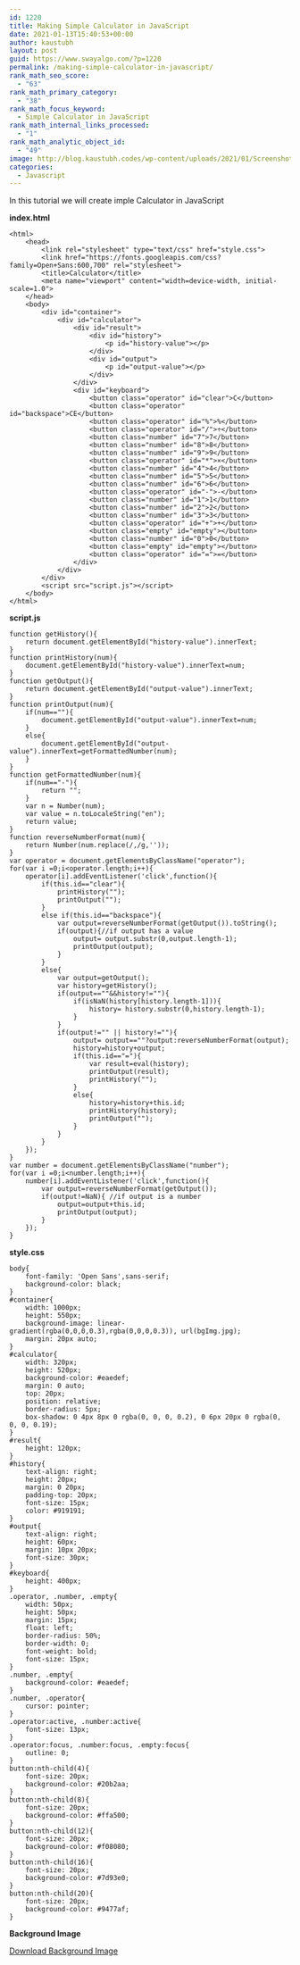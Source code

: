 ```yaml
---
id: 1220
title: Making Simple Calculator in JavaScript
date: 2021-01-13T15:40:53+00:00
author: kaustubh
layout: post
guid: https://www.swayalgo.com/?p=1220
permalink: /making-simple-calculator-in-javascript/
rank_math_seo_score:
  - "63"
rank_math_primary_category:
  - "38"
rank_math_focus_keyword:
  - Simple Calculator in JavaScript
rank_math_internal_links_processed:
  - "1"
rank_math_analytic_object_id:
  - "49"
image: http://blog.kaustubh.codes/wp-content/uploads/2021/01/Screenshot-from-2021-01-13-21-04-36.png
categories:
  - Javascript
---
```

In this tutorial we will create imple Calculator in JavaScript 

**index.html**

<pre class="wp-block-code"><code>&lt;html&gt;
	&lt;head&gt;
		&lt;link rel="stylesheet" type="text/css" href="style.css"&gt;
		&lt;link href="https://fonts.googleapis.com/css?family=Open+Sans:600,700" rel="stylesheet"&gt;
        &lt;title&gt;Calculator&lt;/title&gt;
        &lt;meta name="viewport" content="width=device-width, initial-scale=1.0"&gt;
	&lt;/head&gt;
	&lt;body&gt;
		&lt;div id="container"&gt;
			&lt;div id="calculator"&gt;
				&lt;div id="result"&gt;
					&lt;div id="history"&gt;
						&lt;p id="history-value"&gt;&lt;/p&gt;
					&lt;/div&gt;
					&lt;div id="output"&gt;
						&lt;p id="output-value"&gt;&lt;/p&gt;
					&lt;/div&gt;
				&lt;/div&gt;
				&lt;div id="keyboard"&gt;
					&lt;button class="operator" id="clear"&gt;C&lt;/button&gt;
					&lt;button class="operator" id="backspace"&gt;CE&lt;/button&gt;
					&lt;button class="operator" id="%"&gt;%&lt;/button&gt;
					&lt;button class="operator" id="/"&gt;&#247;&lt;/button&gt;
					&lt;button class="number" id="7"&gt;7&lt;/button&gt;
					&lt;button class="number" id="8"&gt;8&lt;/button&gt;
					&lt;button class="number" id="9"&gt;9&lt;/button&gt;
					&lt;button class="operator" id="*"&gt;&times;&lt;/button&gt;
					&lt;button class="number" id="4"&gt;4&lt;/button&gt;
					&lt;button class="number" id="5"&gt;5&lt;/button&gt;
					&lt;button class="number" id="6"&gt;6&lt;/button&gt;
					&lt;button class="operator" id="-"&gt;-&lt;/button&gt;
					&lt;button class="number" id="1"&gt;1&lt;/button&gt;
					&lt;button class="number" id="2"&gt;2&lt;/button&gt;
					&lt;button class="number" id="3"&gt;3&lt;/button&gt;
					&lt;button class="operator" id="+"&gt;+&lt;/button&gt;
					&lt;button class="empty" id="empty"&gt;&lt;/button&gt;
					&lt;button class="number" id="0"&gt;0&lt;/button&gt;
					&lt;button class="empty" id="empty"&gt;&lt;/button&gt;
					&lt;button class="operator" id="="&gt;=&lt;/button&gt;
				&lt;/div&gt;
			&lt;/div&gt;
		&lt;/div&gt;
		&lt;script src="script.js"&gt;&lt;/script&gt;
	&lt;/body&gt;
&lt;/html&gt;</code></pre>

**script.js**

<pre class="wp-block-code"><code>function getHistory(){
	return document.getElementById("history-value").innerText;
}
function printHistory(num){
	document.getElementById("history-value").innerText=num;
}
function getOutput(){
	return document.getElementById("output-value").innerText;
}
function printOutput(num){
	if(num==""){
		document.getElementById("output-value").innerText=num;
	}
	else{
		document.getElementById("output-value").innerText=getFormattedNumber(num);
	}
}
function getFormattedNumber(num){
	if(num=="-"){
		return "";
	}
	var n = Number(num);
	var value = n.toLocaleString("en");
	return value;
}
function reverseNumberFormat(num){
	return Number(num.replace(/,/g,''));
}
var operator = document.getElementsByClassName("operator");
for(var i =0;i&lt;operator.length;i++){
	operator&#91;i].addEventListener('click',function(){
		if(this.id=="clear"){
			printHistory("");
			printOutput("");
		}
		else if(this.id=="backspace"){
			var output=reverseNumberFormat(getOutput()).toString();
			if(output){//if output has a value
				output= output.substr(0,output.length-1);
				printOutput(output);
			}
		}
		else{
			var output=getOutput();
			var history=getHistory();
			if(output==""&&history!=""){
				if(isNaN(history&#91;history.length-1])){
					history= history.substr(0,history.length-1);
				}
			}
			if(output!="" || history!=""){
				output= output==""?output:reverseNumberFormat(output);
				history=history+output;
				if(this.id=="="){
					var result=eval(history);
					printOutput(result);
					printHistory("");
				}
				else{
					history=history+this.id;
					printHistory(history);
					printOutput("");
				}
			}
		}
	});
}
var number = document.getElementsByClassName("number");
for(var i =0;i&lt;number.length;i++){
	number&#91;i].addEventListener('click',function(){
		var output=reverseNumberFormat(getOutput());
		if(output!=NaN){ //if output is a number
			output=output+this.id;
			printOutput(output);
		}
	});
}</code></pre>

**style.css**

<pre class="wp-block-code"><code>body{
	font-family: 'Open Sans',sans-serif;
	background-color: black;
}
#container{
	width: 1000px;
	height: 550px;
	background-image: linear-gradient(rgba(0,0,0,0.3),rgba(0,0,0,0.3)), url(bgImg.jpg);
	margin: 20px auto;
}
#calculator{
	width: 320px;
	height: 520px;
	background-color: #eaedef;
	margin: 0 auto;
	top: 20px;
	position: relative;
	border-radius: 5px;
	box-shadow: 0 4px 8px 0 rgba(0, 0, 0, 0.2), 0 6px 20px 0 rgba(0, 0, 0, 0.19);
}
#result{
	height: 120px;
}
#history{
	text-align: right;
	height: 20px;
	margin: 0 20px;
	padding-top: 20px;
	font-size: 15px;
	color: #919191;
}
#output{
	text-align: right;
	height: 60px;
	margin: 10px 20px;
	font-size: 30px;
}
#keyboard{
	height: 400px;
}
.operator, .number, .empty{
	width: 50px;
	height: 50px;
	margin: 15px;
	float: left;
	border-radius: 50%;
	border-width: 0;
	font-weight: bold;
	font-size: 15px;
}
.number, .empty{
	background-color: #eaedef;
}
.number, .operator{
	cursor: pointer;
}
.operator:active, .number:active{
	font-size: 13px;
}
.operator:focus, .number:focus, .empty:focus{
	outline: 0;
}
button:nth-child(4){
	font-size: 20px;
	background-color: #20b2aa;
}
button:nth-child(8){
	font-size: 20px;
	background-color: #ffa500;
}
button:nth-child(12){
	font-size: 20px;
	background-color: #f08080;
}
button:nth-child(16){
	font-size: 20px;
	background-color: #7d93e0;
}
button:nth-child(20){
	font-size: 20px;
	background-color: #9477af;
}</code></pre>

**Background Image**

<div class="wp-block-buttons">
  <div class="wp-block-button">
    <a class="wp-block-button__link" href="https://raw.githubusercontent.com/kaustubhk24/simple-calculator/master/bgImg.jpg" target="_blank" rel="noreferrer noopener">Download Background Image </a>
  </div>
</div>